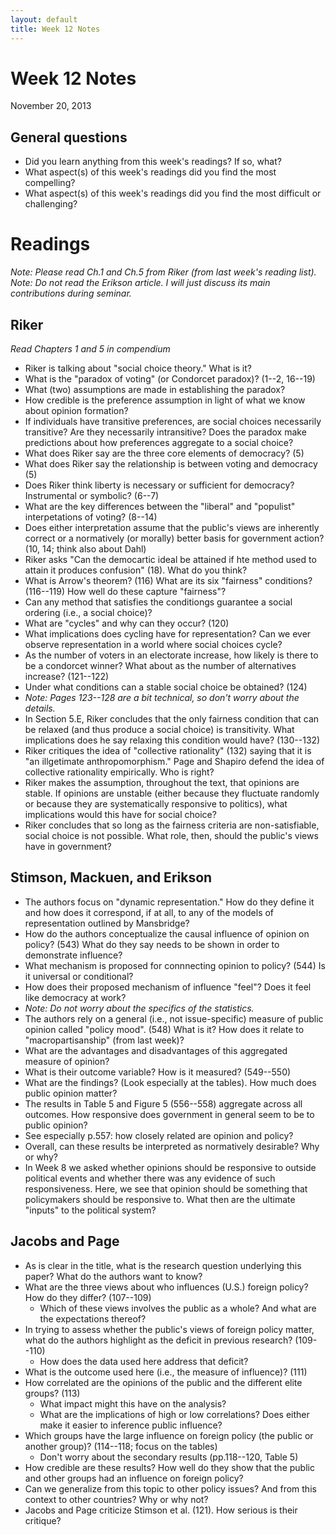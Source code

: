 ```yaml
---
layout: default
title: Week 12 Notes
---
```


# Week 12 Notes #
November 20, 2013

## General questions ##
* Did you learn anything from this week's readings? If so, what?
* What aspect(s) of this week's readings did you find the most compelling?
* What aspect(s) of this week's readings did you find the most difficult or challenging?


# Readings #

*Note: Please read Ch.1 and Ch.5 from Riker (from last week's reading list).*
*Note: Do not read the Erikson article. I will just discuss its main contributions during seminar.*

## Riker ##
*Read Chapters 1 and 5 in compendium*

* Riker is talking about "social choice theory." What is it?
* What is the "paradox of voting" (or Condorcet paradox)? (1--2, 16--19)
 * What (two) assumptions are made in establishing the paradox?
 * How credible is the preference assumption in light of what we know about opinion formation?
 * If individuals have transitive preferences, are social choices necessarily transitive? Are they necessarily intransitive? Does the paradox make predictions about how preferences aggregate to a social choice?
* What does Riker say are the three core elements of democracy? (5)
 * What does Riker say the relationship is between voting and democracy (5)
 * Does Riker think liberty is necessary or sufficient for democracy? Instrumental or symbolic? (6--7)
* What are the key differences between the "liberal" and "populist" interpetations of voting? (8--14)
 * Does either interpretation assume that the public's views are inherently correct or a normatively (or morally) better basis for government action? (10, 14; think also about Dahl)
* Riker asks "Can the democartic ideal be attained if hte method used to attain it produces confusion" (18). What do you think?
* What is Arrow's theorem? (116) What are its six "fairness" conditions? (116--119) How well do these capture "fairness"?
 * Can any method that satisfies the conditiongs guarantee a social ordering (i.e., a social choice)?
* What are "cycles" and why can they occur? (120)
* What implications does cycling have for representation? Can we ever observe representation in a world where social choices cycle?
* As the number of voters in an electorate increase, how likely is there to be a condorcet winner? What about as the number of alternatives increase? (121--122)
* Under what conditions can a stable social choice be obtained? (124)
 * *Note: Pages 123--128 are a bit technical, so don't worry about the details.*
 * In Section 5.E, Riker concludes that the only fairness condition that can be relaxed (and thus produce a social choice) is transitivity. What implications does he say relaxing this condition would have? (130--132)
* Riker critiques the idea of "collective rationality" (132) saying that it is "an illgetimate anthropomorphism." Page and Shapiro defend the idea of collective rationality empirically. Who is right?
* Riker makes the assumption, throughout the text, that opinions are stable. If opinions are unstable (either because they fluctuate randomly or because they are systematically responsive to politics), what implications would this have for social choice?
* Riker concludes that so long as the fairness criteria are non-satisfiable, social choice is not possible. What role, then, should the public's views have in government?


## Stimson, Mackuen, and Erikson ##
* The authors focus on "dynamic representation." How do they define it and how does it correspond, if at all, to any of the models of representation outlined by Mansbridge?
* How do the authors conceptualize the causal influence of opinion on policy? (543) What do they say needs to be shown in order to demonstrate influence?
* What mechanism is proposed for connnecting opinion to policy? (544) Is it universal or conditional?
 * How does their proposed mechanism of influence "feel"? Does it feel like democracy at work?
* *Note: Do not worry about the specifics of the statistics.*
* The authors rely on a general (i.e., not issue-specific) measure of public opinion called "policy mood". (548) What is it? How does it relate to "macropartisanship" (from last week)?
 * What are the advantages and disadvantages of this aggregated measure of opinion?
* What is their outcome variable? How is it measured? (549--550)
* What are the findings? (Look especially at the tables). How much does public opinion matter?
* The results in Table 5 and Figure 5 (556--558) aggregate across all outcomes. How responsive does government in general seem to be to public opinion?
 * See especially p.557: how closely related are opinion and policy?
* Overall, can these results be interpreted as normatively desirable? Why or why?
* In Week 8 we asked whether opinions should be responsive to outside political events and whether there was any evidence of such responsiveness. Here, we see that opinion should be something that policymakers should be responsive to. What then are the ultimate "inputs" to the political system?

## Jacobs and Page ##
* As is clear in the title, what is the research question underlying this paper? What do the authors want to know?
* What are the three views about who influences (U.S.) foreign policy? How do they differ? (107--109)
  * Which of these views involves the public as a whole? And what are the expectations thereof?
* In trying to assess whether the public's views of foreign policy matter, what do the authors highlight as the deficit in previous research? (109--110)
  * How does the data used here address that deficit?
* What is the outcome used here (i.e., the measure of influence)? (111)
* How correlated are the opinions of the public and the different elite groups? (113)
  * What impact might this have on the analysis?
  * What are the implications of high or low correlations? Does either make it easier to inference public influence?
* Which groups have the large influence on foreign policy (the public or another group)? (114--118; focus on the tables)
  * Don't worry about the secondary results (pp.118--120, Table 5)
* How credible are these results? How well do they show that the public and other groups had an influence on foreign policy?
* Can we generalize from this topic to other policy issues? And from this context to other countries? Why or why not?
* Jacobs and Page criticize Stimson et al. (121). How serious is their critique?

